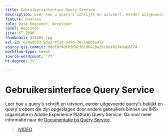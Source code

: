 ```yaml
---
title: Gebruikersinterface Query Service
description: Leer hoe u query's schrijft en uitvoert, eerder uitgevoerde query's bekijkt en query's opent die zijn opgeslagen door andere gebruikers binnen uw IMS-organisatie in Adobe Experience Platform Query Service.
feature: Queries
role: Data Engineer, Developer
level: Beginner
jira: KT-7680
thumbnail: 333403.jpg
exl-id: 63de8b83-5da2-4f24-a47d-70c14bdfe437
source-git-commit: 00ef0f40fb3d82f0c06428a35c0e402f46ab6774
workflow-type: tm+mt
source-wordcount: '77'
ht-degree: 7%

---
```


# Gebruikersinterface Query Service

Leer hoe u query&#39;s schrijft en uitvoert, eerder uitgevoerde query&#39;s bekijkt en query&#39;s opent die zijn opgeslagen door andere gebruikers binnen uw IMS-organisatie in Adobe Experience Platform Query Service. Ga voor meer informatie naar de [Documentatie bij Query Service](https://experienceleague.adobe.com/docs/experience-platform/query/home.html?lang=nl).

>[!VIDEO](https://video.tv.adobe.com/v/333403?learn=on)

